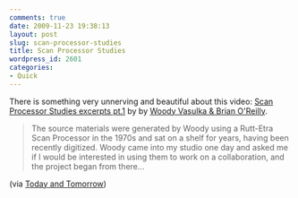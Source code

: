 ```yaml
---
comments: true
date: 2009-11-23 19:38:13
layout: post
slug: scan-processor-studies
title: Scan Processor Studies
wordpress_id: 2601
categories:
- Quick
---
```


There is something very unnerving and beautiful about this video: [Scan Processor Studies excerpts pt.1](http://vimeo.com/7517418) by by [Woody Vasulka & Brian O'Reilly](http://www.vasulka.org/).

> The source materials were generated by Woody using a Rutt-Etra Scan Processor in the 1970s and sat on a shelf for years, having been recently digitized. Woody came into my studio one day and asked me if I would be interested in using them to work on a collaboration, and the project began from there...

(via [Today and Tomorrow](http://www.todayandtomorrow.net/2009/11/24/scan-processor-studies/?utm_source=feedburner&utm_medium=feed&utm_campaign=Feed%3A+todayandtomorrow_net+%28today+and+tomorrow%29))
